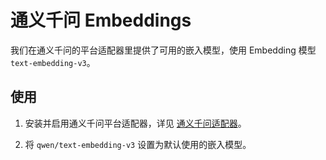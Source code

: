 # 通义千问 Embeddings

我们在通义千问的平台适配器里提供了可用的嵌入模型，使用 Embedding 模型 `text-embedding-v3`。

## 使用

1. 安装并启用通义千问平台适配器，详见 [通义千问适配器](../configure-model-platform/qwen.md)。

2. 将 `qwen/text-embedding-v3` 设置为默认使用的嵌入模型。

